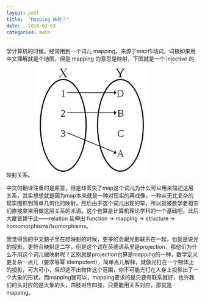 ```yaml
---
layout: post
title:  "Mapping 映射？"
date:   2018-02-03
categories: math
---
```


学计算机的时候，经常用到一个词儿 mapping，来源于map作动词，词根如果用中文理解就是个地图，但是 mapping 的意思是映射，下图就是一个 injective 的映射关系。
![](/assets/img/2018-02/C8E4C9E8-F529-4A4E-863B-65210D0FC0C7.png)

中文的翻译注重的是原意，但是却丢失了map这个词儿为什么可以用来描述这层关系，其实想想就是因为map本来就是一种对现实的再成像，一种从无比复杂的现实图形到简单几何化的映射。然后由于这个词儿出现的早，所以就被数学老祖宗们直接拿来用做这层关系的术语。这个也算是计算机理论学科的一个基础吧，此后大厦皆建于此——relation 延伸出 function -> mapping -> structure -> homomorphisms/Isomorphisms。



我觉得我的中文脑子里在想映射的时候，更多的会跟光影联系在一起，也就是说光的投影，更符合映射这二字，但是这个词在英德语系里是projection，那他们为什么不用这个词儿做映射呢？区别就是projection也算是mapping的一种，数学定义更复杂一点儿（要求等幂 idempotent），简单点儿解释，就像光打在一个物体上的投影，可大可小，但却逃不出物体这个范围，你不可能光打在人身上投影出了一个大象的形状。而mapping就可以，mapping要求的是只要有联系就好，也许我们的头对应的是大象的头，四肢对应四肢，只要能用关系对应，那就是mapping。


